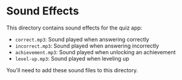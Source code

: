 # Sound Effects

This directory contains sound effects for the quiz app:

- `correct.mp3`: Sound played when answering correctly
- `incorrect.mp3`: Sound played when answering incorrectly
- `achievement.mp3`: Sound played when unlocking an achievement
- `level-up.mp3`: Sound played when leveling up

You'll need to add these sound files to this directory.
